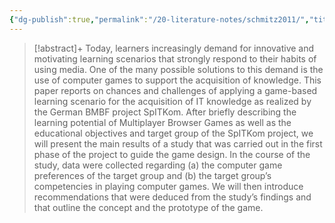 ```yaml
---
{"dg-publish":true,"permalink":"/20-literature-notes/schmitz2011/","title":"Game Based Learning for Computer Science Education","tags":["computer-science","game-based-learning"],"noteIcon":"1","created":"Aug 30, 2024 17:33","updated":"Sep 12, 2024 23:24"}
---
```



> [!abstract]+
> Today, learners increasingly demand for innovative and motivating learning scenarios that strongly respond to their habits of using media. One of the many possible solutions to this demand is the use of computer games to support the acquisition of knowledge. This paper reports on chances and challenges of applying a game-based learning scenario for the acquisition of IT knowledge as realized by the German BMBF project SpITKom. After briefly describing the learning potential of Multiplayer Browser Games as well as the educational objectives and target group of the SpITKom project, we will present the main results of a study that was carried out in the first phase of the project to guide the game design. In the course of the study, data were collected regarding (a) the computer game preferences of the target group and (b) the target group’s competencies in playing computer games. We will then introduce recommendations that were deduced from the study’s findings and that outline the concept and the prototype of the game.
